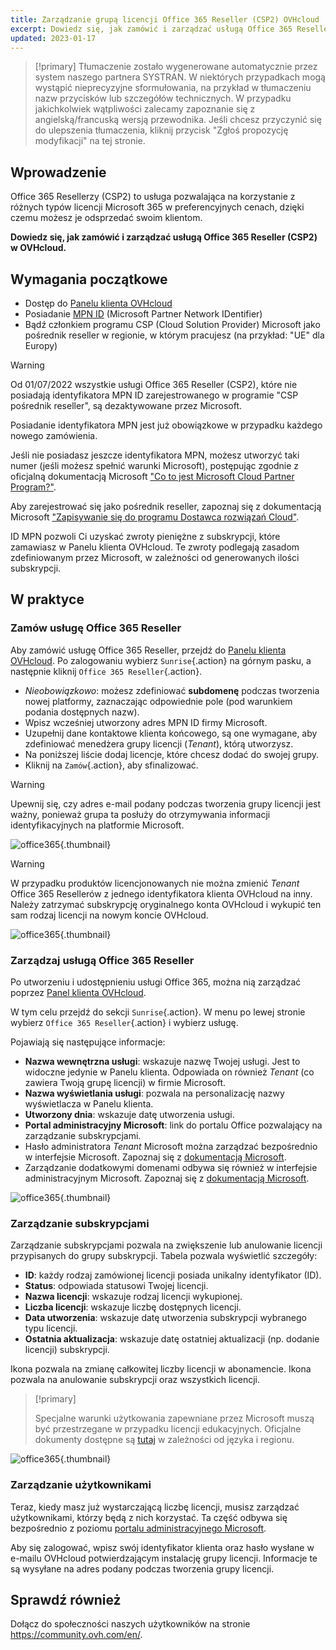 ```yaml
---
title: Zarządzanie grupą licencji Office 365 Reseller (CSP2) OVHcloud
excerpt: Dowiedz się, jak zamówić i zarządzać usługą Office 365 Reseller (CSP2) w OVHcloud
updated: 2023-01-17
---
```


> [!primary]
> Tłumaczenie zostało wygenerowane automatycznie przez system naszego partnera SYSTRAN. W niektórych przypadkach mogą wystąpić nieprecyzyjne sformułowania, na przykład w tłumaczeniu nazw przycisków lub szczegółów technicznych. W przypadku jakichkolwiek wątpliwości zalecamy zapoznanie się z angielską/francuską wersją przewodnika. Jeśli chcesz przyczynić się do ulepszenia tłumaczenia, kliknij przycisk "Zgłoś propozycję modyfikacji" na tej stronie.
>

## Wprowadzenie

Office 365 Resellerzy (CSP2) to usługa pozwalająca na korzystanie z różnych typów licencji Microsoft 365 w preferencyjnych cenach, dzięki czemu możesz je odsprzedać swoim klientom.

**Dowiedz się, jak zamówić i zarządzać usługą Office 365 Reseller (CSP2) w OVHcloud.**

## Wymagania początkowe

- Dostęp do [Panelu klienta OVHcloud](/links/manager)
- Posiadanie [MPN ID](https://learn.microsoft.com/partner-center/mpn-create-a-partner-center-account) (Microsoft Partner Network IDentifier) 
- Bądź członkiem programu CSP (Cloud Solution Provider) Microsoft jako pośrednik reseller w regionie, w którym pracujesz (na przykład: "UE" dla Europy)

> [!warning]
>
> Od 01/07/2022 wszystkie usługi Office 365 Reseller (CSP2), które nie posiadają identyfikatora MPN ID zarejestrowanego w programie "CSP pośrednik reseller", są dezaktywowane przez Microsoft.
>
> Posiadanie identyfikatora MPN jest już obowiązkowe w przypadku każdego nowego zamówienia.
>

Jeśli nie posiadasz jeszcze identyfikatora MPN, możesz utworzyć taki numer (jeśli możesz spełnić warunki Microsoft), postępując zgodnie z oficjalną dokumentacją Microsoft ["Co to jest Microsoft Cloud Partner Program?"](https://docs.microsoft.com/partner-center/mpn-create-a-partner-center-account).

Aby zarejestrować się jako pośrednik reseller, zapoznaj się z dokumentacją Microsoft ["Zapisywanie się do programu Dostawca rozwiązań Cloud"](https://docs.microsoft.com/partner-center/enrolling-in-the-csp-program#enroll-as-an-indirect-reseller).

ID MPN pozwoli Ci uzyskać zwroty pieniężne z subskrypcji, które zamawiasz w Panelu klienta OVHcloud. Te zwroty podlegają zasadom zdefiniowanym przez Microsoft, w zależności od generowanych ilości subskrypcji.

## W praktyce

### Zamów usługę Office 365 Reseller

Aby zamówić usługę Office 365 Reseller, przejdź do [Panelu klienta OVHcloud](/links/manager). Po zalogowaniu wybierz `Sunrise`{.action} na górnym pasku, a następnie kliknij `Office 365 Reseller`{.action}.

- *Nieobowiązkowo*: możesz zdefiniować **subdomenę** podczas tworzenia nowej platformy, zaznaczając odpowiednie pole (pod warunkiem podania dostępnych nazw).
- Wpisz wcześniej utworzony adres MPN ID firmy Microsoft.
- Uzupełnij dane kontaktowe klienta końcowego, są one wymagane, aby zdefiniować menedżera grupy licencji (*Tenant*), którą utworzysz.
- Na poniższej liście dodaj licencje, które chcesz dodać do swojej grupy.
- Kliknij na `Zamów`{.action}, aby sfinalizować.

> [!warning]
> Upewnij się, czy adres e-mail podany podczas tworzenia grupy licencji jest ważny, ponieważ grupa ta posłuży do otrzymywania informacji identyfikacyjnych na platformie Microsoft.
>

![office365](images/csp2-01.png){.thumbnail}

> [!warning]
> W przypadku produktów licencjonowanych nie można zmienić *Tenant* Office 365 Resellerów z jednego identyfikatora klienta OVHcloud na inny. Należy zatrzymać subskrypcję oryginalnego konta OVHcloud i wykupić ten sam rodzaj licencji na nowym koncie OVHcloud.
> 

![office365](images/csp2-01.png){.thumbnail}

### Zarządzaj usługą Office 365 Reseller

Po utworzeniu i udostępnieniu usługi Office 365, można nią zarządzać poprzez [Panel klienta OVHcloud](/links/manager).

W tym celu przejdź do sekcji `Sunrise`{.action}. W menu po lewej stronie wybierz `Office 365 Reseller`{.action} i wybierz usługę.

Pojawiają się następujące informacje:

- **Nazwa wewnętrzna usługi**: wskazuje nazwę Twojej usługi. Jest to widoczne jedynie w Panelu klienta. Odpowiada on również *Tenant* (co zawiera Twoją grupę licencji) w firmie Microsoft.
- **Nazwa wyświetlania usługi**: pozwala na personalizację nazwy wyświetlacza w Panelu klienta.
- **Utworzony dnia**: wskazuje datę utworzenia usługi.
- **Portal administracyjny Microsoft**: link do portalu Office pozwalający na zarządzanie subskrypcjami.
- Hasło administratora *Tenant* Microsoft można zarządzać bezpośrednio w interfejsie Microsoft. Zapoznaj się z [dokumentacją Microsoft](https://support.microsoft.com/account-billing/reset-a-forgotten-microsoft-account-password-eff4f067-5042-c1a3-fe72-b04d60556c37).
- Zarządzanie dodatkowymi domenami odbywa się również w interfejsie administracyjnym Microsoft. Zapoznaj się z [dokumentacją Microsoft](https://support.microsoft.com/office/connect-your-domain-to-office-365-cd74b4fa-6d34-4669-9937-ed178ac84515).

![office365](images/sunrise_office365_CSP2_services_details.png){.thumbnail}

### Zarządzanie subskrypcjami

Zarządzanie subskrypcjami pozwala na zwiększenie lub anulowanie licencji przypisanych do grupy subskrypcji. Tabela pozwala wyświetlić szczegóły:

- **ID**: każdy rodzaj zamówionej licencji posiada unikalny identyfikator (ID).
- **Status**: odpowiada statusowi Twojej licencji.
- **Nazwa licencji**: wskazuje rodzaj licencji wykupionej.
- **Liczba licencji**: wskazuje liczbę dostępnych licencji.
- **Data utworzenia**: wskazuje datę utworzenia subskrypcji wybranego typu licencji.
- **Ostatnia aktualizacja**: wskazuje datę ostatniej aktualizacji (np. dodanie licencji) subskrypcji.

Ikona <i class="icons-pen"></i>  pozwala na zmianę całkowitej liczby licencji w abonamencie. Ikona <i class="icons-bin"></i>  pozwala na anulowanie subskrypcji oraz wszystkich licencji.

> [!primary]
>
> Specjalne warunki użytkowania zapewniane przez Microsoft muszą być przestrzegane w przypadku licencji edukacyjnych. Oficjalne dokumenty dostępne są [tutaj](https://www.microsoft.com/licensing/docs) w zależności od języka i regionu.
>

![office365](images/sunrise_office365_CSP2_Subscribers.png){.thumbnail}

### Zarządzanie użytkownikami

Teraz, kiedy masz już wystarczającą liczbę licencji, musisz zarządzać użytkownikami, którzy będą z nich korzystać. Ta część odbywa się bezpośrednio z poziomu [portalu administracyjnego Microsoft](https://portal.office.com/Admin/Default.aspx).

Aby się zalogować, wpisz swój identyfikator klienta oraz hasło wysłane w e-mailu OVHcloud potwierdzającym instalację grupy licencji. Informacje te są wysyłane na adres podany podczas tworzenia grupy licencji.

## Sprawdź również

Dołącz do społeczności naszych użytkowników na stronie <https://community.ovh.com/en/>.
